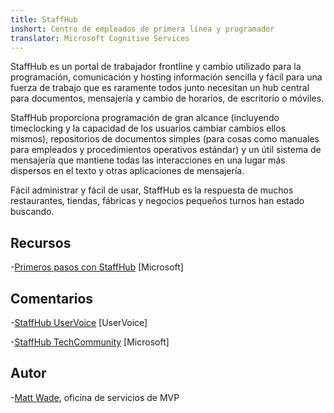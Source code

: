```yaml
---
title: StaffHub
inshort: Centro de empleados de primera línea y programador
translator: Microsoft Cognitive Services
---
```


StaffHub es un portal de trabajador frontline y cambio utilizado para la programación, comunicación y hosting información sencilla y fácil para una fuerza de trabajo que es raramente todos junto necesitan un hub central para documentos, mensajería y cambio de horarios, de escritorio o móviles.

StaffHub proporciona programación de gran alcance (incluyendo timeclocking y la capacidad de los usuarios cambiar cambios ellos mismos), repositorios de documentos simples (para cosas como manuales para empleados y procedimientos operativos estándar) y un útil sistema de mensajería que mantiene todas las interacciones en una lugar más dispersos en el texto y otras aplicaciones de mensajería. 

Fácil administrar y fácil de usar, StaffHub es la respuesta de muchos restaurantes, tiendas, fábricas y negocios pequeños turnos han estado buscando.

Recursos
---------

-[Primeros pasos con StaffHub](https://support.office.com/en-us/article/getting-started-with-microsoft-staffhub-92e9480f-0a37-47d2-ac96-2d11ee5f0656)
    \[Microsoft\]


Comentarios
---------

-[StaffHub UserVoice](https://staffhub.uservoice.com/forums/323718-general)
    \[UserVoice\]

-[StaffHub TechCommunity](https://techcommunity.microsoft.com/t5/Microsoft-StaffHub/ct-p/StaffHub)
    \[Microsoft\]

Autor
---------

-[Matt Wade](https://www.linkedin.com/in/thatmattwade/), oficina de servicios de MVP

